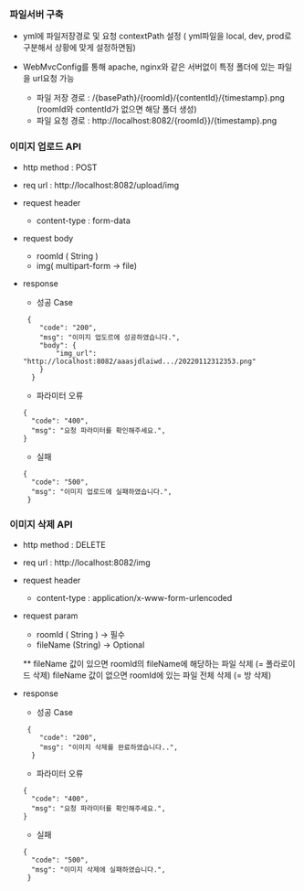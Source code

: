 ### 파일서버 구축

- yml에 파일저장경로 및 요청 contextPath 설정 ( yml파일을 local, dev, prod로 구분해서 상황에 맞게 설정하면됨)
- WebMvcConfig를 통해 apache, nginx와 같은 서버없이 특정 폴더에 있는 파일을 url요청 가능

  - 파일 저장 경로 : /{basePath}/{roomId}/{contentId}/{timestamp}.png (roomId와 contentId가 없으면 해당 폴더 생성)
  - 파일 요청 경로 : http://localhost:8082/{roomId}}/{timestamp}.png

### 이미지 업로드 API
- http method : POST
- req url : http://localhost:8082/upload/img
- request header 
   - content-type : form-data
- request body
   - roomId ( String )
   - img( multipart-form -> file)
- response 
  - 성공 Case
  ```
   {
      "code": "200",
      "msg": "이미지 업도르에 성공하였습니다.",
      "body": {
          "img_url": "http://localhost:8082/aaasjdlaiwd.../20220112312353.png"
      }
    }
  ```    
  
  - 파라미터 오류
  ```
  {
    "code": "400",
    "msg": "요청 파라미터를 확인해주세요.",
  }
  ```
   
   - 실패
  ```
  {
    "code": "500",
    "msg": "이미지 업로드에 실패하였습니다.",
   }
  ```

### 이미지 삭제 API
- http method : DELETE
- req url : http://localhost:8082/img
- request header 
   - content-type : application/x-www-form-urlencoded
- request param
   - roomId ( String ) -> 필수
   - fileName (String) -> Optional

  ** fileName 값이 있으면 roomId의 fileName에 해당하는 파일 삭제 (= 폴라로이드 삭제)
     fileName 값이 없으면 roomId에 있는 파일 전체 삭제 (= 방 삭제)
- response 
  - 성공 Case
  ```
   {
      "code": "200",
      "msg": "이미지 삭제를 완료하였습니다..",
    }
  ```    
  
  - 파라미터 오류
  ```
  {
    "code": "400",
    "msg": "요청 파라미터를 확인해주세요.",
  }
  ```
   
   - 실패
  ```
  {
    "code": "500",
    "msg": "이미지 삭제에 실패하였습니다.",
   }
  ```
